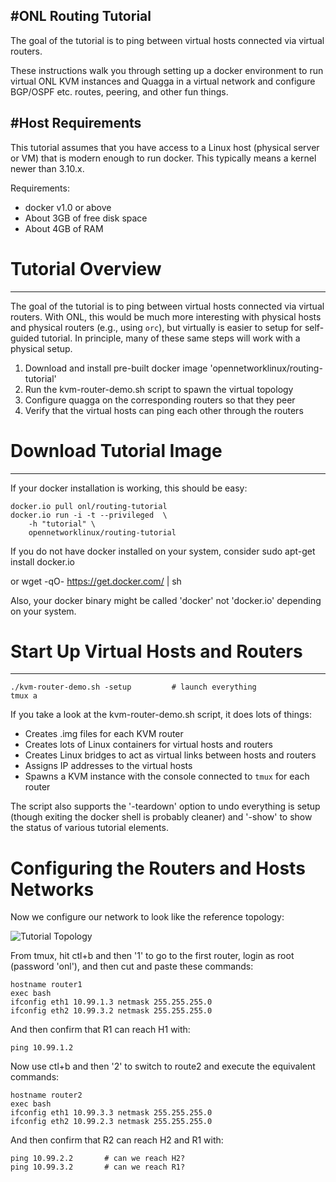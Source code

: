 #ONL Routing Tutorial
-------------------------------------------------

The goal of the tutorial is to ping between virtual hosts connected via
virtual routers.

These instructions walk you through setting up a docker environment to
run virtual ONL KVM instances and Quagga in a virtual network and 
configure BGP/OSPF etc. routes, peering, and other fun things.


#Host Requirements
-------------------------------------------------

This tutorial assumes that you have access to a Linux host (physical
server or VM) that is modern enough to run docker.  This typically means
a kernel newer than 3.10.x.

Requirements:
- docker v1.0 or above 
- About 3GB of free disk space
- About 4GB of RAM


# Tutorial Overview
-------------------------------------------------

The goal of the tutorial is to ping between virtual hosts connected via
virtual routers.  With ONL, this would be much more interesting with 
physical hosts and physical routers (e.g., using `orc`), but virtually is
easier to setup for self-guided tutorial.  In principle, many of these same
steps will work with a physical setup.

1. Download and install pre-built docker image 'opennetworklinux/routing-tutorial'
2. Run the kvm-router-demo.sh script to spawn the virtual topology
3. Configure quagga on the corresponding routers so that they peer
4. Verify that the virtual hosts can ping each other through the routers


# Download Tutorial Image
-------------------------------------------------

If your docker installation is working, this should be easy:

    docker.io pull onl/routing-tutorial
    docker.io run -i -t --privileged  \
        -h "tutorial" \
        opennetworklinux/routing-tutorial 

If you do not have docker installed on your system, consider
    sudo apt-get install docker.io

or
    wget -qO- https://get.docker.com/ | sh

Also, your docker binary might be called 'docker' not 'docker.io'
depending on your system. 



# Start Up Virtual Hosts and Routers
-------------------------------------------------

    ./kvm-router-demo.sh -setup         # launch everything
    tmux a 
    
If you take a look at the kvm-router-demo.sh script, it does lots
of things:

* Creates .img files for each KVM router
* Creates lots of Linux containers for virtual hosts and routers
* Creates Linux bridges to act as virtual links between hosts and routers
* Assigns IP addresses to the virtual hosts
* Spawns a KVM instance with the console connected to `tmux` for each router

The script also supports the '-teardown' option to undo everything is setup (though
exiting the docker shell is probably cleaner) and '-show' to show the status
of various tutorial elements.


# Configuring the Routers and Hosts Networks

Now we configure our network to look like the reference topology:

![Tutorial Topology](https://github.com/opennetworklinux/ONL/tools/docker.tutorial/topology.png "Tutorial Topology")


From tmux, hit ctl+b and then '1' to go to the first router, login as root
(password 'onl'), and then cut and paste these commands:

    hostname router1
    exec bash
    ifconfig eth1 10.99.1.3 netmask 255.255.255.0
    ifconfig eth2 10.99.3.2 netmask 255.255.255.0

And then confirm that R1 can reach H1 with:
    
    ping 10.99.1.2

Now use ctl+b and then '2' to switch to route2 and execute the equivalent commands:

    hostname router2
    exec bash
    ifconfig eth1 10.99.3.3 netmask 255.255.255.0
    ifconfig eth2 10.99.2.3 netmask 255.255.255.0

And then confirm that R2 can reach H2 and R1 with:
    
    ping 10.99.2.2       # can we reach H2?
    ping 10.99.3.2       # can we reach R1?
